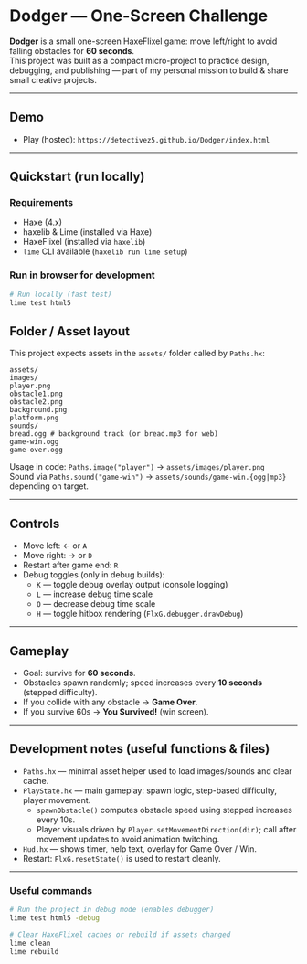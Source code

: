 # Dodger — One-Screen Challenge

**Dodger** is a small one-screen HaxeFlixel game: move left/right to avoid falling obstacles for **60 seconds**.  
This project was built as a compact micro-project to practice design, debugging, and publishing — part of my personal mission to build & share small creative projects.

---

## Demo
- Play (hosted): `https://detectivez5.github.io/Dodger/index.html`

---

## Quickstart (run locally)

### Requirements
- Haxe (4.x)  
- haxelib & Lime (installed via Haxe)  
- HaxeFlixel (installed via `haxelib`)  
- `lime` CLI available (`haxelib run lime setup`)

### Run in browser for development
```bash
# Run locally (fast test)
lime test html5
```

Folder / Asset layout
---------------------

This project expects assets in the `assets/` folder called by `Paths.hx`:

```
assets/
images/
player.png
obstacle1.png
obstacle2.png
background.png
platform.png
sounds/
bread.ogg # background track (or bread.mp3 for web)
game-win.ogg
game-over.ogg
```

Usage in code: `Paths.image("player")` → `assets/images/player.png`  
Sound via `Paths.sound("game-win")` → `assets/sounds/game-win.{ogg|mp3}` depending on target.

---

Controls
--------

* Move left: ← or `A`
* Move right: → or `D`
* Restart after game end: `R`
* Debug toggles (only in debug builds):
  * `K` — toggle debug overlay output (console logging)
  * `L` — increase debug time scale
  * `O` — decrease debug time scale
  * `H` — toggle hitbox rendering (`FlxG.debugger.drawDebug`)

---

Gameplay
--------

* Goal: survive for **60 seconds**.
* Obstacles spawn randomly; speed increases every **10 seconds** (stepped difficulty).
* If you collide with any obstacle → **Game Over**.
* If you survive 60s → **You Survived!** (win screen).

---

Development notes (useful functions & files)
--------------------------------------------

* `Paths.hx` — minimal asset helper used to load images/sounds and clear cache.
* `PlayState.hx` — main gameplay: spawn logic, step-based difficulty, player movement.
  * `spawnObstacle()` computes obstacle speed using stepped increases every 10s.
  * Player visuals driven by `Player.setMovementDirection(dir)`; call after movement updates to avoid animation twitching.
* `Hud.hx` — shows timer, help text, overlay for Game Over / Win.
* Restart: `FlxG.resetState()` is used to restart cleanly.

---

### Useful commands

```bash
# Run the project in debug mode (enables debugger)
lime test html5 -debug

# Clear HaxeFlixel caches or rebuild if assets changed
lime clean
lime rebuild
```
